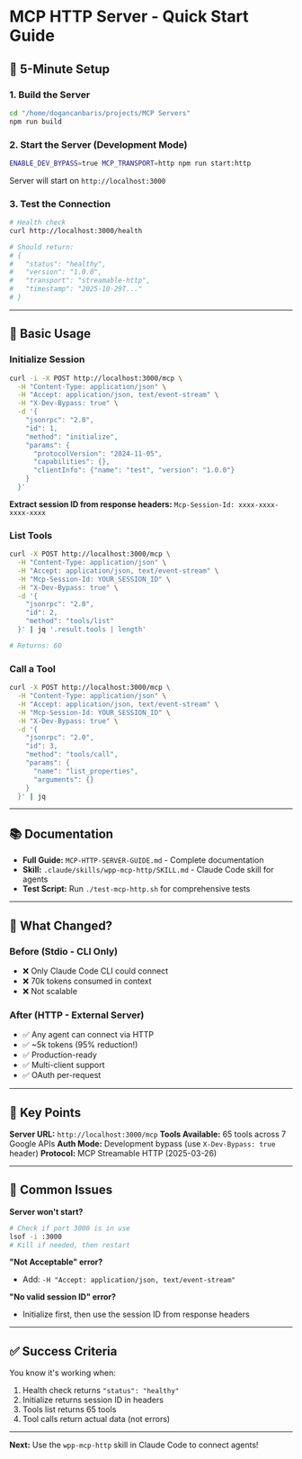 # MCP HTTP Server - Quick Start Guide

## 🚀 5-Minute Setup

### 1. Build the Server
```bash
cd "/home/dogancanbaris/projects/MCP Servers"
npm run build
```

### 2. Start the Server (Development Mode)
```bash
ENABLE_DEV_BYPASS=true MCP_TRANSPORT=http npm run start:http
```

Server will start on `http://localhost:3000`

### 3. Test the Connection
```bash
# Health check
curl http://localhost:3000/health

# Should return:
# {
#   "status": "healthy",
#   "version": "1.0.0",
#   "transport": "streamable-http",
#   "timestamp": "2025-10-29T..."
# }
```

---

## 🔌 Basic Usage

### Initialize Session
```bash
curl -i -X POST http://localhost:3000/mcp \
  -H "Content-Type: application/json" \
  -H "Accept: application/json, text/event-stream" \
  -H "X-Dev-Bypass: true" \
  -d '{
    "jsonrpc": "2.0",
    "id": 1,
    "method": "initialize",
    "params": {
      "protocolVersion": "2024-11-05",
      "capabilities": {},
      "clientInfo": {"name": "test", "version": "1.0.0"}
    }
  }'
```

**Extract session ID from response headers:** `Mcp-Session-Id: xxxx-xxxx-xxxx-xxxx`

### List Tools
```bash
curl -X POST http://localhost:3000/mcp \
  -H "Content-Type: application/json" \
  -H "Accept: application/json, text/event-stream" \
  -H "Mcp-Session-Id: YOUR_SESSION_ID" \
  -H "X-Dev-Bypass: true" \
  -d '{
    "jsonrpc": "2.0",
    "id": 2,
    "method": "tools/list"
  }' | jq '.result.tools | length'

# Returns: 60
```

### Call a Tool
```bash
curl -X POST http://localhost:3000/mcp \
  -H "Content-Type: application/json" \
  -H "Accept: application/json, text/event-stream" \
  -H "Mcp-Session-Id: YOUR_SESSION_ID" \
  -H "X-Dev-Bypass: true" \
  -d '{
    "jsonrpc": "2.0",
    "id": 3,
    "method": "tools/call",
    "params": {
      "name": "list_properties",
      "arguments": {}
    }
  }' | jq
```

---

## 📚 Documentation

- **Full Guide:** `MCP-HTTP-SERVER-GUIDE.md` - Complete documentation
- **Skill:** `.claude/skills/wpp-mcp-http/SKILL.md` - Claude Code skill for agents
- **Test Script:** Run `./test-mcp-http.sh` for comprehensive tests

---

## 🎯 What Changed?

### Before (Stdio - CLI Only)
- ❌ Only Claude Code CLI could connect
- ❌ 70k tokens consumed in context
- ❌ Not scalable

### After (HTTP - External Server)
- ✅ Any agent can connect via HTTP
- ✅ ~5k tokens (95% reduction!)
- ✅ Production-ready
- ✅ Multi-client support
- ✅ OAuth per-request

---

## 🔑 Key Points

**Server URL:** `http://localhost:3000/mcp`
**Tools Available:** 65 tools across 7 Google APIs
**Auth Mode:** Development bypass (use `X-Dev-Bypass: true` header)
**Protocol:** MCP Streamable HTTP (2025-03-26)

---

## 🚨 Common Issues

**Server won't start?**
```bash
# Check if port 3000 is in use
lsof -i :3000
# Kill if needed, then restart
```

**"Not Acceptable" error?**
- Add: `-H "Accept: application/json, text/event-stream"`

**"No valid session ID" error?**
- Initialize first, then use the session ID from response headers

---

## ✅ Success Criteria

You know it's working when:
1. Health check returns `"status": "healthy"`
2. Initialize returns session ID in headers
3. Tools list returns 65 tools
4. Tool calls return actual data (not errors)

---

**Next:** Use the `wpp-mcp-http` skill in Claude Code to connect agents!

